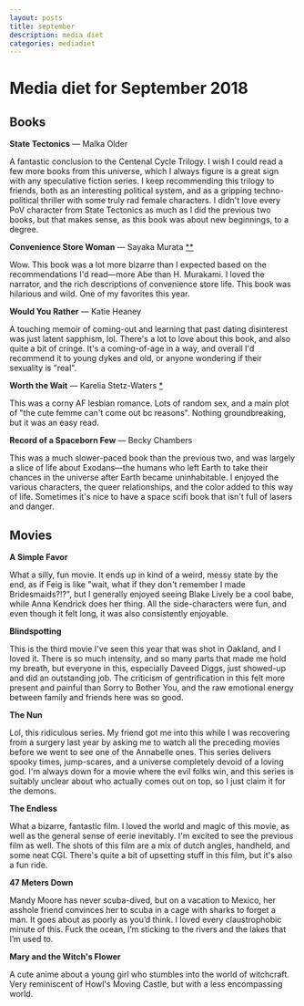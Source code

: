 ```yaml
---
layout: posts
title: september
description: media diet
categories: mediadiet
---
```


# Media diet for September 2018

## Books

**State Tectonics** — Malka Older

A fantastic conclusion to the Centenal Cycle Trilogy. I wish I could read a few more books from this universe, which I always figure is a great sign with any speculative fiction series. I keep recommending this trilogy to friends, both as an interesting political system, and as a gripping techno-political thriller with some truly rad female characters. I didn't love every PoV character from State Tectonics as much as I did the previous two books, but that makes sense, as this book was about new beginnings, to a degree.

**Convenience Store Woman** — Sayaka Murata [**](#ghost)

Wow. This book was a lot more bizarre than I expected based on the recommendations I'd read—more Abe than H. Murakami. I loved the narrator, and the rich descriptions of convenience store life. This book was hilarious and wild. One of my favorites this year.

**Would You Rather** — Katie Heaney

A touching memoir of coming-out and learning that past dating disinterest was just latent sapphism, lol. There's a lot to love about this book, and also quite a bit of cringe. It's a coming-of-age in a way, and overall I'd recommend it to young dykes and old, or anyone wondering if their sexuality is "real".

**Worth the Wait** — Karelia Stetz-Waters [*](les)

This was a corny AF lesbian romance. Lots of random sex, and a main plot of "the cute femme can't come out bc reasons". Nothing groundbreaking, but it was an easy read.

**Record of a Spaceborn Few** — Becky Chambers

This was a much slower-paced book than the previous two, and was largely a slice of life about Exodans—the humans who left Earth to take their chances in the universe after Earth became uninhabitable. I enjoyed the various characters, the queer relationships, and the color added to this way of life. Sometimes it's nice to have a space scifi book that isn't full of lasers and danger.

## Movies

**A Simple Favor**

What a silly, fun movie. It ends up in kind of a weird, messy state by the end, as if Feig is like "wait, what if they don't remember I made Bridesmaids?!?", but I generally enjoyed seeing Blake Lively be a cool babe, while Anna Kendrick does her thing. All the side-characters were fun, and even though it felt long, it was also consistently enjoyable.

**Blindspotting**

This is the third movie I've seen this year that was shot in Oakland, and I loved it. There is so much intensity, and so many parts that made me hold my breath, but everyone in this, especially Daveed Diggs, just showed-up and did an outstanding job. The criticism of gentrification in this felt more present and painful than Sorry to Bother You, and the raw emotional energy between family and friends here was so good.

**The Nun**

Lol, this ridiculous series. My friend got me into this while I was recovering from a surgery last year by asking me to watch all the preceding movies before we went to see one of the Annabelle ones. This series delivers spooky times, jump-scares, and a universe completely devoid of a loving god. I'm always down for a movie where the evil folks win, and this series is suitably unclear about who actually comes out on top, so I just claim it for the demons.

**The Endless**

What a bizarre, fantastic film. I loved the world and magic of this movie, as well as the general sense of eerie inevitably. I'm excited to see the previous film as well. The shots of this film are a mix of dutch angles, handheld, and some neat CGI. There's quite a bit of upsetting stuff in this film, but it's also a fun ride.

**47 Meters Down**

Mandy Moore has never scuba-dived, but on a vacation to Mexico, her asshole friend convinces her to scuba in a cage with sharks to forget a man. It goes about as poorly as you’d think. I loved every claustrophobic minute of this. Fuck the ocean, I’m sticking to the rivers and the lakes that I’m used to.

**Mary and the Witch's Flower**

A cute anime about a young girl who stumbles into the world of witchcraft. Very reminiscent of Howl's Moving Castle, but with a less encompassing world.

